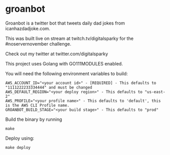 # groanbot

Groanbot is a twitter bot that tweets daily dad jokes from icanhazdadjoke.com.

This was built live on stream at twitch.tv/digitalsparky for the #noservernovember challenge.

Check out my twitter at twitter.com/digitalsparky

This project uses Golang with GO111MODULES enabled.

You will need the following environment variables to build:

```
AWS_ACCOUNT_ID="<your account id>" - [REQUIRED] - This defaults to "1111222233334444" and must be changed
AWS_DEFAULT_REGION="<your deploy region>" - This defaults to "us-east-2"
AWS_PROFILE="<your profile name>" - This defaults to 'default', this is the AWS CLI Profile name.
GROANBOT_BUILD_STAGE="<your build stage>" - This defaults to "prod"
```

Build the binary by running

```make```

Deploy using:

```make deploy```